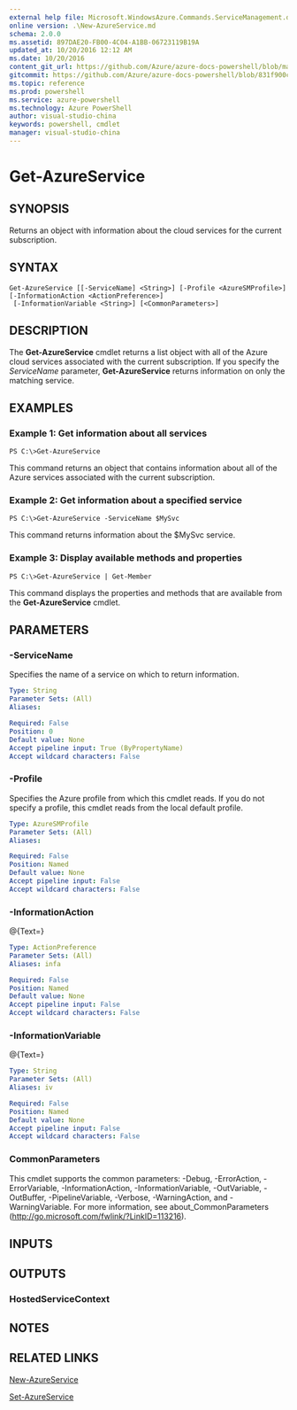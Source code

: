 ```yaml
---
external help file: Microsoft.WindowsAzure.Commands.ServiceManagement.dll-Help.xml
online version: .\New-AzureService.md
schema: 2.0.0
ms.assetid: 897DAE20-FB00-4C04-A1BB-06723119B19A
updated_at: 10/20/2016 12:12 AM
ms.date: 10/20/2016
content_git_url: https://github.com/Azure/azure-docs-powershell/blob/master/azureps-cmdlets-docs/ServiceManagement/Azure.Service/v2.1.0/Get-AzureService.md
gitcommit: https://github.com/Azure/azure-docs-powershell/blob/831f900c1a4babea8fcc8817cfbc25252a1aa872/azureps-cmdlets-docs/ServiceManagement/Azure.Service/v2.1.0/Get-AzureService.md
ms.topic: reference
ms.prod: powershell
ms.service: azure-powershell
ms.technology: Azure PowerShell
author: visual-studio-china
keywords: powershell, cmdlet
manager: visual-studio-china
---
```


# Get-AzureService

## SYNOPSIS
Returns an object with information about the cloud services for the current subscription.

## SYNTAX

```
Get-AzureService [[-ServiceName] <String>] [-Profile <AzureSMProfile>] [-InformationAction <ActionPreference>]
 [-InformationVariable <String>] [<CommonParameters>]
```

## DESCRIPTION
The **Get-AzureService** cmdlet returns a list object with all of the Azure cloud services associated with the current subscription.
If you specify the *ServiceName* parameter, **Get-AzureService** returns information on only the matching service.

## EXAMPLES

### Example 1: Get information about all services
```
PS C:\>Get-AzureService
```

This command returns an object that contains information about all of the Azure services associated with the current subscription.

### Example 2: Get information about a specified service
```
PS C:\>Get-AzureService -ServiceName $MySvc
```

This command returns information about the $MySvc service.

### Example 3: Display available methods and properties
```
PS C:\>Get-AzureService | Get-Member
```

This command displays the properties and methods that are available from the **Get-AzureService** cmdlet.

## PARAMETERS

### -ServiceName
Specifies the name of a service on which to return information.

```yaml
Type: String
Parameter Sets: (All)
Aliases: 

Required: False
Position: 0
Default value: None
Accept pipeline input: True (ByPropertyName)
Accept wildcard characters: False
```

### -Profile
Specifies the Azure profile from which this cmdlet reads.
If you do not specify a profile, this cmdlet reads from the local default profile.

```yaml
Type: AzureSMProfile
Parameter Sets: (All)
Aliases: 

Required: False
Position: Named
Default value: None
Accept pipeline input: False
Accept wildcard characters: False
```

### -InformationAction
@{Text=}

```yaml
Type: ActionPreference
Parameter Sets: (All)
Aliases: infa

Required: False
Position: Named
Default value: None
Accept pipeline input: False
Accept wildcard characters: False
```

### -InformationVariable
@{Text=}

```yaml
Type: String
Parameter Sets: (All)
Aliases: iv

Required: False
Position: Named
Default value: None
Accept pipeline input: False
Accept wildcard characters: False
```

### CommonParameters
This cmdlet supports the common parameters: -Debug, -ErrorAction, -ErrorVariable, -InformationAction, -InformationVariable, -OutVariable, -OutBuffer, -PipelineVariable, -Verbose, -WarningAction, and -WarningVariable. For more information, see about_CommonParameters (http://go.microsoft.com/fwlink/?LinkID=113216).

## INPUTS

## OUTPUTS

### HostedServiceContext

## NOTES

## RELATED LINKS

[New-AzureService](.\New-AzureService.md)

[Set-AzureService](.\Set-AzureService.md)


